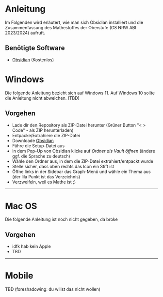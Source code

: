 # Anleitung

Im Folgenden wird erläutert, wie man sich Obsidian installiert und die Zusammenfassung des Mathestoffes der Oberstufe (G8 NRW ABI 2023/2024) aufruft.

## Benötigte Software

- [Obsidian](https://obsidian.md/download) (Kostenlos)

# Windows

Die folgende Anleitung bezieht sich auf Windows 11.
Auf Windows 10 sollte die Anleitung nicht abweichen. (TBD)

## Vorgehen 

- Lade dir den Repository als ZIP-Datei herunter (Grüner Button "< > Code" - als ZIP herunterladen)
- Entpacke/Extrahiere die ZIP-Datei
- Downloade [Obsidian](https://obsidian.md/download) 
- Führe die Setup-Datei aus
- In dem Pop-Up von Obsidian klicke auf _Ordner als Vault öffnen_ (ändere ggf. die Sprache zu deutsch)
- Wähle den Ordner aus, in dem die ZIP-Datei extrahiert/entpackt wurde
- Stelle sicher, dass oben rechts das Icon ein Stift ist
- Öffne links in der Sidebar das Graph-Menü und wähle ein Thema aus (der lila Punkt ist das Verzeichnis)
- Verzweifeln, weil es Mathe ist ;)

---
# Mac OS

Die folgende Anleitung ist noch nicht gegeben, da broke 

## Vorgehen

- idfk hab kein Apple 
- TBD

---
# Mobile

TBD (foreshadowing: du willst das nicht wollen)

